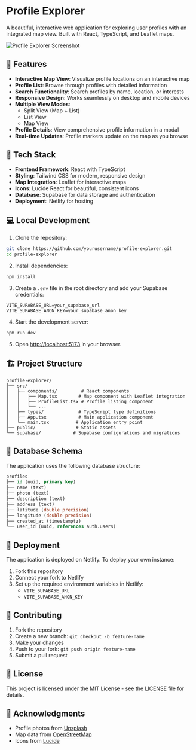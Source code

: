 # Profile Explorer

A beautiful, interactive web application for exploring user profiles with an integrated map view. Built with React, TypeScript, and Leaflet maps.

![Profile Explorer Screenshot](https://i.imgur.com/YourScreenshot.jpg)

## 🌟 Features

- **Interactive Map View**: Visualize profile locations on an interactive map
- **Profile List**: Browse through profiles with detailed information
- **Search Functionality**: Search profiles by name, location, or interests
- **Responsive Design**: Works seamlessly on desktop and mobile devices
- **Multiple View Modes**:
  - Split View (Map + List)
  - List View
  - Map View
- **Profile Details**: View comprehensive profile information in a modal
- **Real-time Updates**: Profile markers update on the map as you browse

## 🚀 Tech Stack

- **Frontend Framework**: React with TypeScript
- **Styling**: Tailwind CSS for modern, responsive design
- **Map Integration**: Leaflet for interactive maps
- **Icons**: Lucide React for beautiful, consistent icons
- **Database**: Supabase for data storage and authentication
- **Deployment**: Netlify for hosting

## 💻 Local Development

1. Clone the repository:
```bash
git clone https://github.com/yourusername/profile-explorer.git
cd profile-explorer
```

2. Install dependencies:
```bash
npm install
```

3. Create a `.env` file in the root directory and add your Supabase credentials:
```env
VITE_SUPABASE_URL=your_supabase_url
VITE_SUPABASE_ANON_KEY=your_supabase_anon_key
```

4. Start the development server:
```bash
npm run dev
```

5. Open [http://localhost:5173](http://localhost:5173) in your browser.

## 🏗️ Project Structure

```
profile-explorer/
├── src/
│   ├── components/         # React components
│   │   ├── Map.tsx        # Map component with Leaflet integration
│   │   ├── ProfileList.tsx # Profile listing component
│   │   └── ...
│   ├── types/             # TypeScript type definitions
│   ├── App.tsx            # Main application component
│   └── main.tsx          # Application entry point
├── public/               # Static assets
└── supabase/            # Supabase configurations and migrations
```

## 🔐 Database Schema

The application uses the following database structure:

```sql
profiles
├── id (uuid, primary key)
├── name (text)
├── photo (text)
├── description (text)
├── address (text)
├── latitude (double precision)
├── longitude (double precision)
├── created_at (timestamptz)
└── user_id (uuid, references auth.users)
```

## 🚀 Deployment

The application is deployed on Netlify. To deploy your own instance:

1. Fork this repository
2. Connect your fork to Netlify
3. Set up the required environment variables in Netlify:
   - `VITE_SUPABASE_URL`
   - `VITE_SUPABASE_ANON_KEY`

## 🤝 Contributing

1. Fork the repository
2. Create a new branch: `git checkout -b feature-name`
3. Make your changes
4. Push to your fork: `git push origin feature-name`
5. Submit a pull request

## 📝 License

This project is licensed under the MIT License - see the [LICENSE](LICENSE) file for details.

## 🙏 Acknowledgments

- Profile photos from [Unsplash](https://unsplash.com)
- Map data from [OpenStreetMap](https://www.openstreetmap.org)
- Icons from [Lucide](https://lucide.dev)
